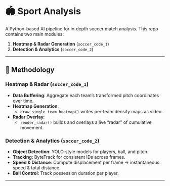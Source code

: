 # 🏟️ Sport Analysis

A Python-based AI pipeline for in‑depth soccer match analysis. This repo contains two main modules:

1. **Heatmap & Radar Generation** (`soccer_code_1`)  
2. **Detection & Analytics** (`soccer_code_2`)  

---

## 🧠 Methodology

### Heatmap & Radar (`soccer_code_1`)
- **Data Buffering**: Aggregate each team’s transformed pitch coordinates over time.  
- **Heatmap Generation**:  
  - `draw_single_team_heatmap()` writes per‑team density maps as video.  
- **Radar Overlay**:  
  - `render_radar()` builds and overlays a live “radar” of cumulative movement.

### Detection & Analytics (`soccer_code_2`)
- **Object Detection**: YOLO‑style models for players, ball, and pitch.  
- **Tracking**: ByteTrack for consistent IDs across frames.  
- **Speed & Distance**: Compute displacement per frame → instantaneous speed & total distance.  
- **Ball Control**: Track possession duration per player.

---
